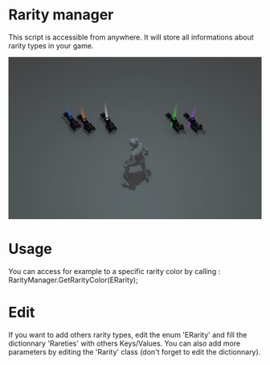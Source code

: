 # Rarity manager

This script is accessible from anywhere. It will store all informations about rarity types in your game.

![alt text](./img/rarity.JPG)

# Usage

You can access for example to a specific rarity color by calling :
RarityManager.GetRarityColor(ERarity);

# Edit

If you want to add others rarity types, edit the enum 'ERarity' and fill the dictionnary 'Rareties' with others Keys/Values.
You can also add more parameters by editing the 'Rarity' class (don't forget to edit the dictionnary).
